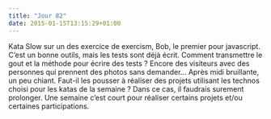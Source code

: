 ```yaml
---
title: "Jour 82"
date: 2015-01-15T13:15:29+01:00
---
```


Kata Slow sur un des exercice de exercism, Bob, le premier pour
javascript. C’est un bonne outils, mais les tests sont déjà écrit.
Comment transmettre le gout et la méthode pour écrire des tests ? Encore
des visiteurs avec des personnes qui prennent des photos sans demander…
Après midi bruillante, un peu chiant. Faut-il les pousser à réaliser des
projets utilisant les technos choisi pour les katas de la semaine ? Dans
ce cas, il faudrais surement prolonger. Une semaine c’est court pour
réaliser certains projets et/ou certaines participations.

